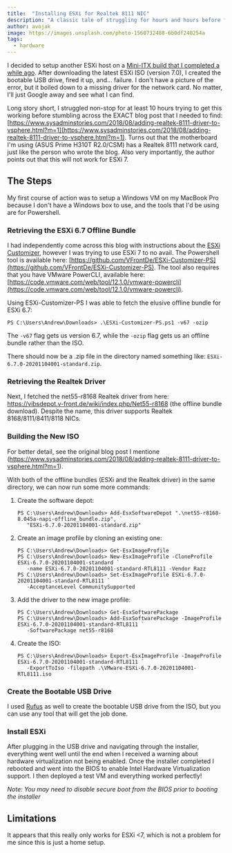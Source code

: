 ```yaml
---
title:  "Installing ESXi for Realtek 8111 NIC"
description: "A classic tale of struggling for hours and hours before finally stumbling across the perfect blog post"
author: avojak
image: https://images.unsplash.com/photo-1560732488-6b0df240254a
tags:
  - hardware
---
```


I decided to setup another ESXi host on a [Mini-ITX build that I completed a while ago](https://avojak.com/blog/2020/09/11/elementary-os-desktop-build/). After downloading the latest ESXi ISO (version 7.0), I created the bootable USB drive, fired it up, and... failure. I don't have a picture of the error, but it boiled down to a missing driver for the network card. No matter, I'll just Google away and see what I can find.

Long story short, I struggled non-stop for at least 10 hours trying to get this working before stumbling across the EXACT blog post that I needed to find: [https://www.sysadminstories.com/2018/08/adding-realtek-8111-driver-to-vsphere.html?m=1](https://www.sysadminstories.com/2018/08/adding-realtek-8111-driver-to-vsphere.html?m=1). Turns out that the motherboard I'm using (ASUS Prime H310T R2.0/CSM) has a Realtek 8111 network card, just like the person who wrote the blog. Also very importantly, the author points out that this will not work for ESXi 7.

## The Steps

My first course of action was to setup a Windows VM on my MacBook Pro because I don't have a Windows box to use, and the tools that I'd be using are for Powershell.

### Retrieving the ESXi 6.7 Offline Bundle

I had independently come across this blog with instructions about the [ESXi Customizer](https://www.v-front.de/p/esxi-customizer-ps.html), however I was trying to use ESXi 7 to no avail. The Powershell tool is available here: [https://github.com/VFrontDe/ESXi-Customizer-PS](https://github.com/VFrontDe/ESXi-Customizer-PS). The tool also requires that you have VMware PowerCLI, available here: [https://code.vmware.com/web/tool/12.1.0/vmware-powercli](https://code.vmware.com/web/tool/12.1.0/vmware-powercli).

Using ESXi-Customizer-PS I was able to fetch the elusive offline bundle for ESXi 6.7:

```
PS C:\Users\Andrew\Downloads> .\ESXi-Customizer-PS.ps1 -v67 -ozip
```

The `-v67` flag gets us version 6.7, while the `-ozip` flag gets us an offline bundle rather than the ISO.

There should now be a .zip file in the directory named something like: `ESXi-6.7.0-20201104001-standard.zip`.

### Retrieving the Realtek Driver

Next, I fetched the net55-r8168 Realtek driver from here: https://vibsdepot.v-front.de/wiki/index.php/Net55-r8168 (the offline bundle download). Despite the name, this driver supports Realtek 8168/8111/8411/8118 NICs.

### Building the New ISO

For better detail, see the original blog post I mentione (https://www.sysadminstories.com/2018/08/adding-realtek-8111-driver-to-vsphere.html?m=1).

With both of the offline bundles (ESXi and the Realtek driver) in the same directory, we can now run some more commands:

1. Create the software depot:

    ```
    PS C:\Users\Andrew\Downloads> Add-EsxSoftwareDepot ".\net55-r8168-8.045a-napi-offline_bundle.zip", `
       "ESXi-6.7.0-20201104001-standard.zip" 
    ```

2. Create an image profile by cloning an existing one:

    ```
    PS C:\Users\Andrew\Downloads> Get-EsxImageProfile
    PS C:\Users\Andrew\Downloads> New-EsxImageProfile -CloneProfile ESXi-6.7.0-20201104001-standard `
       -name ESXi-6.7.0-20201104001-standard-RTL8111 -Vendor Razz
    PS C:\Users\Andrew\Downloads> Set-EsxImageProfile ESXi-6.7.0-20201104001-standard-RTL8111 `
       -AcceptanceLevel CommunitySupported
    ```

3. Add the driver to the new image profile:

    ```
    PS C:\Users\Andrew\Downloads> Get-EsxSoftwarePackage
    PS C:\Users\Andrew\Downloads> Add-EsxSoftwarePackage -ImageProfile ESXi-6.7.0-20201104001-standard-RTL8111 `
       -SoftwarePackage net55-r8168
    ```

4. Create the ISO:

    ```
    PS C:\Users\Andrew\Downloads> Export-EsxImageProfile -ImageProfile ESXi-6.7.0-20201104001-standard-RTL8111 `
       -ExportToIso -filepath .\VMware-ESXi-6.7.0-20201104001-RTL8111.iso
    ```

### Create the Bootable USB Drive

I used [Rufus](https://rufus.akeo.ie/) as well to create the bootable USB drive from the ISO, but you can use any tool that will get the job done.

### Install ESXi

After plugging in the USB drive and navigating through the installer, everything went well until the end when I received a warning about hardware virtualization not being enabled. Once the installer completed I rebooted and went into the BIOS to enable Intel Hardware Virtualization support. I then deployed a test VM and everything worked perfectly!

*Note: You may need to disable secure boot from the BIOS prior to booting the installer*

## Limitations

It appears that this really only works for ESXi <7, which is not a problem for me since this is just a home setup.